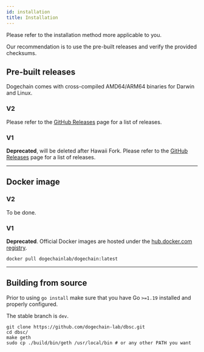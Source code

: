 ```yaml
---
id: installation
title: Installation
---
```


Please refer to the installation method more applicable to you.

Our recommendation is to use the pre-built releases and verify the provided checksums.

## Pre-built releases

Dogechain comes with cross-compiled AMD64/ARM64 binaries for Darwin and Linux.

### V2

Please refer to the [GitHub Releases](https://github.com/dogechain-lab/dbsc/releases) page for a list of releases.

### V1

**Deprecated**, will be deleted after Hawaii Fork. Please refer to the [GitHub Releases](https://github.com/dogechain-lab/dogechain/releases) page for a list of releases.

---

## Docker image

### V2

To be done.

### V1

**Deprecated**. Official Docker images are hosted under the [hub.docker.com registry](https://hub.docker.com/r/dogechainlab/dogechain).

`docker pull dogechainlab/dogechain:latest`

---

## Building from source

Prior to using `go install` make sure that you have Go `>=1.19` installed and properly configured.

The stable branch is `dev`.

```shell
git clone https://github.com/dogechain-lab/dbsc.git
cd dbsc/
make geth
sudo cp ./build/bin/geth /usr/local/bin # or any other PATH you want
```
